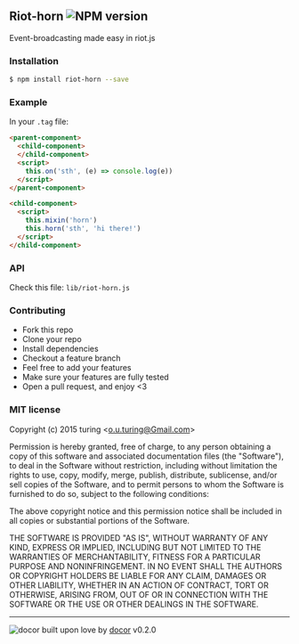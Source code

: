 ## Riot-horn ![NPM version](https://img.shields.io/npm/v/riot-horn.svg?style=flat) 

Event-broadcasting made easy in riot.js

### Installation
```bash
$ npm install riot-horn --save
```

### Example
In your `.tag` file:
```html
<parent-component>
  <child-component>
  </child-component>
  <script>
    this.on('sth', (e) => console.log(e))
  </script>
</parent-component>

<child-component>
  <script>
    this.mixin('horn')
    this.horn('sth', 'hi there!')
  </script>
</child-component>
```

### API
Check this file: `lib/riot-horn.js`

### Contributing
- Fork this repo
- Clone your repo
- Install dependencies
- Checkout a feature branch
- Feel free to add your features
- Make sure your features are fully tested
- Open a pull request, and enjoy <3

### MIT license
Copyright (c) 2015 turing &lt;o.u.turing@Gmail.com&gt;

Permission is hereby granted, free of charge, to any person obtaining a copy
of this software and associated documentation files (the &quot;Software&quot;), to deal
in the Software without restriction, including without limitation the rights
to use, copy, modify, merge, publish, distribute, sublicense, and/or sell
copies of the Software, and to permit persons to whom the Software is
furnished to do so, subject to the following conditions:

The above copyright notice and this permission notice shall be included in
all copies or substantial portions of the Software.

THE SOFTWARE IS PROVIDED &quot;AS IS&quot;, WITHOUT WARRANTY OF ANY KIND, EXPRESS OR
IMPLIED, INCLUDING BUT NOT LIMITED TO THE WARRANTIES OF MERCHANTABILITY,
FITNESS FOR A PARTICULAR PURPOSE AND NONINFRINGEMENT. IN NO EVENT SHALL THE
AUTHORS OR COPYRIGHT HOLDERS BE LIABLE FOR ANY CLAIM, DAMAGES OR OTHER
LIABILITY, WHETHER IN AN ACTION OF CONTRACT, TORT OR OTHERWISE, ARISING FROM,
OUT OF OR IN CONNECTION WITH THE SOFTWARE OR THE USE OR OTHER DEALINGS IN
THE SOFTWARE.

---
![docor](https://raw.githubusercontent.com/turingou/docor/master/docor.png)
built upon love by [docor](https://github.com/turingou/docor.git) v0.2.0